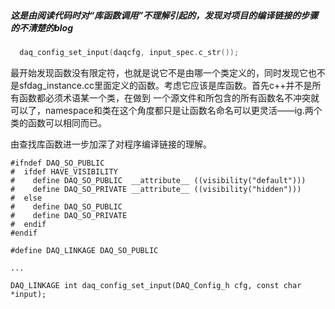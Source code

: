 ##### 这是由阅读代码时对“库函数调用”不理解引起的，发现对项目的编译链接的步骤的不清楚的blog

``` c++
  daq_config_set_input(daqcfg, input_spec.c_str());
```
最开始发现函数没有限定符，也就是说它不是由哪一个类定义的，同时发现它也不是sfdag_instance.cc里面定义的函数。考虑它应该是库函数。首先c++并不是所有函数都必须术语某一个类，在做到
一个源文件和所包含的所有函数名不冲突就可以了，namespace和类在这个角度都只是让函数名命名可以更灵活——ig.两个类的函数可以相同而已。

由查找库函数进一步加深了对程序编译链接的理解。

```
#ifndef DAQ_SO_PUBLIC
#  ifdef HAVE_VISIBILITY
#    define DAQ_SO_PUBLIC  __attribute__ ((visibility("default")))
#    define DAQ_SO_PRIVATE __attribute__ ((visibility("hidden")))
#  else
#    define DAQ_SO_PUBLIC
#    define DAQ_SO_PRIVATE
#  endif
#endif

#define DAQ_LINKAGE DAQ_SO_PUBLIC

...

DAQ_LINKAGE int daq_config_set_input(DAQ_Config_h cfg, const char *input);
```
